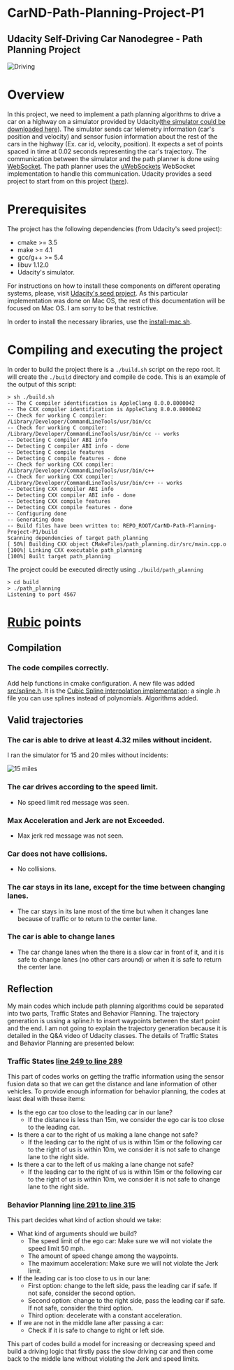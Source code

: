 # CarND-Path-Planning-Project-P1
## Udacity Self-Driving Car Nanodegree - Path Planning Project

![Driving](images/Pass2.png)

# Overview

In this project, we need to implement a path planning algorithms to drive a car on a highway on a simulator provided by Udacity([the simulator could be downloaded here](https://github.com/udacity/self-driving-car-sim/releases/tag/T3_v1.2)). The simulator sends car telemetry information (car's position and velocity) and sensor fusion information about the rest of the cars in the highway (Ex. car id, velocity, position). It expects a set of points spaced in time at 0.02 seconds representing the car's trajectory. The communication between the simulator and the path planner is done using [WebSocket](https://en.wikipedia.org/wiki/WebSocket). The path planner uses the [uWebSockets](https://github.com/uNetworking/uWebSockets) WebSocket implementation to handle this communication. Udacity provides a seed project to start from on this project ([here](https://github.com/udacity/CarND-Path-Planning-Project)).

# Prerequisites

The project has the following dependencies (from Udacity's seed project):

- cmake >= 3.5
- make >= 4.1
- gcc/g++ >= 5.4
- libuv 1.12.0
- Udacity's simulator.

For instructions on how to install these components on different operating systems, please, visit [Udacity's seed project](https://github.com/udacity/CarND-Path-Planning-Project). As this particular implementation was done on Mac OS, the rest of this documentation will be focused on Mac OS. I am sorry to be that restrictive.

In order to install the necessary libraries, use the [install-mac.sh](./install-mac.sh).

# Compiling and executing the project

In order to build the project there is a `./build.sh` script on the repo root. It will create the `./build` directory and compile de code. This is an example of the output of this script:

```
> sh ./build.sh
-- The C compiler identification is AppleClang 8.0.0.8000042
-- The CXX compiler identification is AppleClang 8.0.0.8000042
-- Check for working C compiler: /Library/Developer/CommandLineTools/usr/bin/cc
-- Check for working C compiler: /Library/Developer/CommandLineTools/usr/bin/cc -- works
-- Detecting C compiler ABI info
-- Detecting C compiler ABI info - done
-- Detecting C compile features
-- Detecting C compile features - done
-- Check for working CXX compiler: /Library/Developer/CommandLineTools/usr/bin/c++
-- Check for working CXX compiler: /Library/Developer/CommandLineTools/usr/bin/c++ -- works
-- Detecting CXX compiler ABI info
-- Detecting CXX compiler ABI info - done
-- Detecting CXX compile features
-- Detecting CXX compile features - done
-- Configuring done
-- Generating done
-- Build files have been written to: REPO_ROOT/CarND-Path-Planning-Project-P1/build
Scanning dependencies of target path_planning
[ 50%] Building CXX object CMakeFiles/path_planning.dir/src/main.cpp.o
[100%] Linking CXX executable path_planning
[100%] Built target path_planning
```

The project could be executed directly using `./build/path_planning`

```
> cd build
> ./path_planning
Listening to port 4567
```

# [Rubic](https://review.udacity.com/#!/rubrics/1020/view) points

## Compilation

### The code compiles correctly.

Add help functions in cmake configuration. A new file was added [src/spline.h](./scr/spline.h). It is the [Cubic Spline interpolation implementation](http://kluge.in-chemnitz.de/opensource/spline/): a single .h file you can use splines instead of polynomials. Algorithms added.

## Valid trajectories

### The car is able to drive at least 4.32 miles without incident.
I ran the simulator for 15 and 20 miles without incidents:

![15 miles](images/Best_mile.png)

### The car drives according to the speed limit.
- No speed limit red message was seen.

### Max Acceleration and Jerk are not Exceeded.
- Max jerk red message was not seen.

### Car does not have collisions.
- No collisions.

### The car stays in its lane, except for the time between changing lanes.
- The car stays in its lane most of the time but when it changes lane because of traffic or to return to the center lane.

### The car is able to change lanes
- The car change lanes when the there is a slow car in front of it, and it is safe to change lanes (no other cars around) or when it is safe to return the center lane.

## Reflection

My main codes which include path planning algorithms could be separated into two parts, Traffic States and Behavior Planning. The trajectory generation is ussing a spline.h to insert waypoints between the start point and the end. I am not going to explain the trajectory generation because it is detailed in the Q&A video of Udacity classes. The details of Traffic States and Behavior Planning are presented below:


### Traffic States [line 249 to line 289](./src/main.cpp#L249)
This part of codes works on getting the traffic information using the sensor fusion data so that we can get the distance and lane information of other vehicles. To provide enough information for behavior planning, the codes at least deal with these items:
- Is the ego car too close to the leading car in our lane? 
  - If the distance is less than 15m, we consider the ego car is too close to the leading car.
- Is there a car to the right of us making a lane change not safe? 
  - If the leading car to the right of us is within 15m or the following car to the right of us is within 10m, we consider it is not safe to change lane to the right side.
- Is there a car to the left of us making a lane change not safe? 
  - If the leading car to the right of us is within 15m or the following car to the right of us is within 10m, we consider it is not safe to change lane to the right side.


### Behavior Planning [line 291 to line 315](./src/main.cpp#L291)
This part decides what kind of action should we take:
- What kind of arguments should we build?
  - The speed limit of the ego car: Make sure we will not violate the speed limit 50 mph.
  - The amount of speed change among the waypoints.
  - The maximum acceleration: Make sure we will not violate the Jerk limit. 
- If the leading car is too close to us in our lane: 
  - First option: change to the left side, pass the leading car if safe. If not safe, consider the second option.
  - Second option: change to the right side, pass the leading car if safe. If not safe, consider the third option.
  - Third option: decelerate with a constant acceleration.
- If we are not in the middle lane after passing a car:
  - Check if it is safe to change to right or left side.

This part of codes build a model for increasing or decreasing speed and build a driving logic that firstly pass the slow driving car and then come back to the middle lane without violating the Jerk and speed limits.

